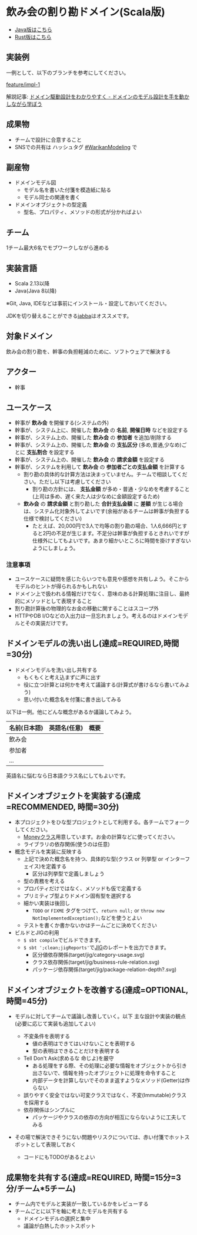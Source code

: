 # 飲み会の割り勘ドメイン(Scala版)

- [Java版はこちら](https://github.com/j5ik2o/warikan-domain-java)
- [Rust版はこちら](https://github.com/j5ik2o/warikan-domain-rust)

## 実装例

一例として、以下のブランチを参考にしてください。

[feature/impl-1](https://github.com/j5ik2o/warikan-domain-scala/tree/feature/impl-1)

解説記事: [ドメイン駆動設計をわかりやすく - ドメインのモデル設計を手を動かしながら学ぼう](https://employment.en-japan.com/engineerhub/entry/2020/05/26/103000)


## 成果物

- チームで設計に合意すること
- SNSでの共有は ハッシュタグ [#WarikanModeling](https://twitter.com/search?q=%23WarikanModeling&src=typed_query) で

## 副産物

- ドメインモデル図
    - モデル名を書いた付箋を模造紙に貼る
    - モデル同士の関連を書く
- ドメインオブジェクトの型定義
    - 型名、プロパティ、メソッドの形式が分かればよい

## チーム

1チーム最大6名でモブワークしながら進める

## 実装言語

- Scala 2.13以降
- Java(Java 8以降)

※Git, Java, IDEなどは事前にインストール・設定しておいてください。

JDKを切り替えることができる[jabba](https://github.com/shyiko/jabba)はオススメです。

## 対象ドメイン

飲み会の割り勘を、幹事の負担軽減のために、ソフトウェアで解決する

## アクター

- 幹事

## ユースケース

- 幹事が **飲み会** を開催する(システムの外)
- 幹事が、システム上に、開催した **飲み会** の **名前**, **開催日時** などを設定する
- 幹事が、システム上の、開催した **飲み会** の **参加者** を追加/削除する
- 幹事が、システム上の、開催した **飲み会** の **支払区分** (多め,普通,少なめ)ごとに **支払割合** を設定する
- 幹事が、システム上の、開催した **飲み会** の **請求金額** を設定する  
- 幹事が、システムを利用して **飲み会** の **参加者ごとの支払金額** を計算する
    - 割り勘の具体的な計算方法は決まっていません。チームで相談してください。ただし以下は考慮してください
        - 割り勘の方針には、 **支払金額** が多め・普通・少なめを考慮すること(上司は多め、遅く来た人は少なめに金額設定するため)
    - **飲み会** の **請求金額** と割り勘した **合計支払金額** に **差額** が生じる場合は、システム化対象外してよいです(余裕があるチームは幹事が負担する仕様で検討してください)
        - たとえば、20,000円で3人で均等の割り勘の場合、1人6,666円とすると2円の不足が生じます。不足分は幹事が負担するときれいですが仕様外にしてもよいです。あまり細かいところに時間を掛けすぎないようにしましょう。

### 注意事項

- ユースケースに疑問を感じたらいつでも意見や感想を共有しよう。そこからモデルのヒントが得られるかもしれない
- ドメイン上で扱われる情報だけでなく、意味のある計算処理に注目し、最終的にメソッドとして表現すること
- 割り勘計算後の物理的なお金の移動に関することはスコープ外
- HTTPやDB I/Oなどの入出力は一旦忘れましょう。考えるのはドメインモデルとその実装だけです。

## ドメインモデルの洗い出し(達成=REQUIRED,時間=30分)

- ドメインモデルを洗い出し共有する
    - もくもくと考え込まずに声に出す
    - 役に立つ計算とは何かを考えて議論する(計算式が書けるなら書いてみよう)
    - 思い付いた概念名を付箋に書き出してみる

以下は一例。他にどんな概念があるか議論してみよう。

|名前(日本語)|英語名(任意)|概要|
|---|----|---|
|飲み会|||
|参加者|||
|...|||

英語名に悩むなら日本語クラス名にしてもよいです。

## ドメインオブジェクトを実装する(達成=RECOMMENDED, 時間=30分)

- 本プロジェクトをひな型プロジェクトとして利用する。各チームでフォークしてください。
    - [Moneyクラス](https://github.com/j5ik2o/warikan-domain-scala/blob/master/src/main/scala/warikan/domain/model/money/Money.scala)用意しています。お金の計算などに使ってください。
    - ライブラリの依存関係(使うのは任意)
- 概念モデルを実装に反映する
    - 上記で決めた概念名を持つ、具体的な型(クラス or 列挙型 or インターフェイス)を定義する
        - 区分は列挙型で定義しましょう
    - 型の責務を考える
    - プロパティだけではなく、メソッドも仮で定義する
    - プリミティブ型よりドメイン固有型を選択する    
    - 細かい実装は後回し
        - `TODO` or `FIXME` タグをつけて、`return null;` or `throw new NotImplementedException();`などを使うとよい
    - テストを書くか書かないかはチームごとに決めてください
- ビルドとJIGの利用
    - `$ sbt compile`でビルドできます。
    - `$ sbt ';clean;jigReports'`で[JIG](https://github.com/dddjava/jig)のレポートを出力できます。
        - 区分値依存関係(target/jig/category-usage.svg)
        - クラス依存関係(target/jig/business-rule-relation.svg)
        - パッケージ依存関係(target/jig/package-relation-depth?.svg)

## ドメインオブジェクトを改善する(達成=OPTIONAL, 時間=45分)

- モデルに対してチームで議論し改善していく。以下 主な設計や実装の観点(必要に応じて実装も追加してよい)
    - 不変条件を表明する
        - 値の表明はできてはいけないことを表明する
        - 型の表明はできることだけを表明する
    - Tell Don't Ask(求めるな 命じよ)を厳守
        - ある処理をする際、その処理に必要な情報をオブジェクトから引き出さないで、情報を持ったオブジェクトに処理を命令すること
        - 内部データを計算しないでそのまま返すようなメソッド(Getter)は作らない
    - 誤りやすく安全ではない可変クラスではなく、不変(Immutable)クラスを採用する
    - 依存関係はシンプルに
        - パッケージやクラスの依存の方向が相互にならないように工夫してみる

- その場で解決できそうにない問題やリスクについては、赤い付箋でホットスポットとして表現しておく
    - コードにもTODOがあるとよい

## 成果物を共有する(達成=REQUIRED, 時間=15分=3分/チーム*5チーム)

- チーム内でモデルと実装が一致しているかをレビューする
- チームごとに以下を軸に考えたモデルを共有する
    - ドメインモデルの選択と集中
    - 議論が白熱したホットスポット

